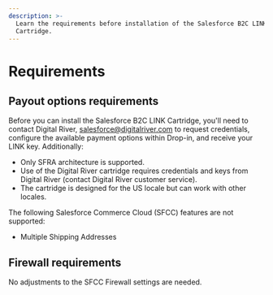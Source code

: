 ```yaml
---
description: >-
  Learn the requirements before installation of the Salesforce B2C LINK
  Cartridge.
---
```


# Requirements

## Payout options requirements

Before you can install the Salesforce B2C LINK Cartridge, you'll need to contact Digital River, [salesforce@digitalriver.com](mailto:salesforce@digitalriver.com) to request credentials, configure the available payment options within Drop-in, and receive your LINK key. Additionally:

* Only SFRA architecture is supported.
* Use of the Digital River cartridge requires credentials and keys from Digital River (contact Digital River customer service).
* The cartridge is designed for the US locale but can work with other locales.

The following Salesforce Commerce Cloud (SFCC) features are not supported:

* Multiple Shipping Addresses

## Firewall requirements

No adjustments to the SFCC Firewall settings are needed.
